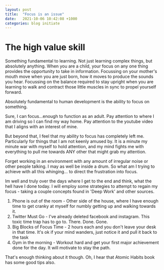```yaml
---
layout: post
title:  "Focus is an issue"
date:   2021-10-06 10:42:08 +1000
categories: blog initiate
---
```


<h1>The high value skill</h1>
 
Something fundamental to learning. Not just learning complex things, but absolutely anything.
When you are a child, your focus on any one thing provides the opportunity to take in information. 
Focussing on your mother's mouth move when you are just born, how it moves to produce the sounds you hear.
Focussing on the balance required to stay upright when you are learning to walk and contract those little muscles in sync to propel yourself forward. 

Absolutely fundamental to human development is the ability to focus on something.

Sure, I can focus...enough to function as an adult. 
Pay attention to where I am driving so I can find my way home. 
Pay attention to the youtube video that I aligns with an interest of mine. 

But beyond that, I feel that my ability to focus has completely left me. Particularly for things that I am not keenly amused by. 
It is a minute my minute war with myself to hold attention, and my mind fights me with everything to pull me towards ANY other that might grab my attention. 

Forget working in an environment with any amount of irregular noise or other people talking. I may as well be inside a drum.
So what am I trying to achieve with all this whinging... to direct the frustration into focus.

Im well and truly over the days where I get to the end and think, what the hell have I done today. 
I will employ some strategies to attempt to regain my focus - taking a couple concepts found in 'Deep Work' and other sources. 

1. Phone is out of the room - Other side of the house, where I have enough time to get cranky at myself for numbly getting up and walking towards it.
2. Twitter Must Go - I've already deleted facebook and instagram. This toxic time trap has to go to. There. Done. Gone. 
3. Big Blocks of Focus Time - 2 hours each and you don't leave your desk in that time. It's ok if your mind wanders, just notice it and pull it back to the task
4. Gym in the morning - Workout hard and get your first major achievement done for the day. It will motivate to stay the path.

That's enough thinking about it though. 
Oh, I hear that Atomic Habits book has some good tips also.
